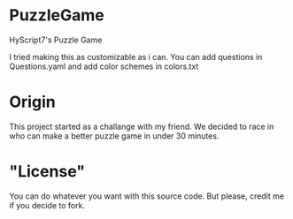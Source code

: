 # PuzzleGame

HyScript7's Puzzle Game

I tried making this as customizable as i can.
You can add questions in Questions.yaml and add color schemes in colors.txt

# Origin
This project started as a challange with my friend.
We decided to race in who can make a better puzzle game in under 30 minutes.

# "License"
You can do whatever you want with this source code.
But please, credit me if you decide to fork.
